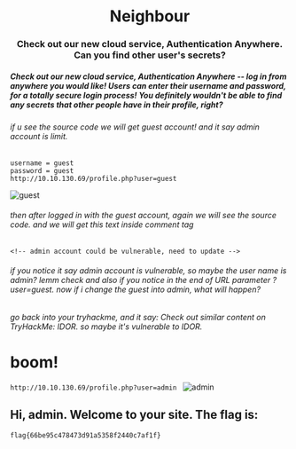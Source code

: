 <h1 align=center>Neighbour</h1>
<h3 align=center>Check out our new cloud service, Authentication Anywhere. Can you find other user's secrets?</h3>

##### Check out our new cloud service, Authentication Anywhere -- log in from anywhere you would like! Users can enter their username and password, for a totally secure login process! You definitely wouldn't be able to find any secrets that other people have in their profile, right?

###### if u see the source code we will get guest account! and it say admin account is limit.
```
username = guest
password = guest
http://10.10.130.69/profile.php?user=guest
```
![guest](https://user-images.githubusercontent.com/108541991/201654404-0ca1ff42-68bc-44ff-9319-e527602577f6.jpg)
###### then after logged in with the guest account, again we will see the source code. and we will get this text inside comment tag
```
<!-- admin account could be vulnerable, need to update -->
```
###### if you notice it say admin account is vulnerable, so maybe the user name is admin? lemm check and also if you notice in the end of URL parameter ?user=guest. now if i change the guest into admin, what will happen?
###### go back into your tryhackme, and it say: Check out similar content on TryHackMe: IDOR. so maybe it's vulnerable to IDOR.

# boom!
```http://10.10.130.69/profile.php?user=admin ```
![admin](https://user-images.githubusercontent.com/108541991/201654560-5d4b71f8-4b22-47dc-9b92-faf490b04ea5.jpg)
## Hi, admin. Welcome to your site. The flag is: 
```flag{66be95c478473d91a5358f2440c7af1f}```
